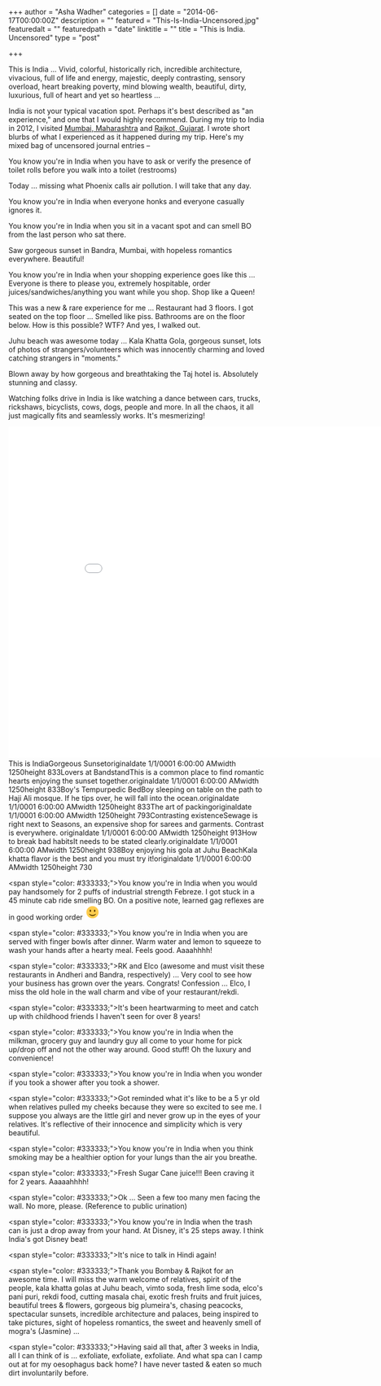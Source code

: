 +++
author = "Asha Wadher"
categories = []
date = "2014-06-17T00:00:00Z"
description = ""
featured = "This-Is-India-Uncensored.jpg"
featuredalt = ""
featuredpath = "date"
linktitle = ""
title = "This is India. Uncensored"
type = "post"

+++
<p>This is India ...
Vivid, colorful, historically rich, incredible architecture, vivacious, full of life and energy, majestic, deeply contrasting, sensory overload, heart breaking poverty, mind blowing wealth, beautiful, dirty, luxurious, full of heart  and yet so heartless ...</p>


India is not your typical vacation spot. Perhaps it's best described as "an experience," and one that I would highly recommend. During my trip to India in 2012, I visited <a href="http://wikitravel.org/en/Mumbai" target="_blank">Mumbai, Maharashtra</a> and <a href="http://en.wikipedia.org/wiki/Rajkot" target="_blank">Rajkot, Gujarat</a>. I wrote short blurbs of what I experienced as it happened during my trip. Here's my mixed bag of uncensored journal entries –

You know you're in India when you have to ask or verify the presence of toilet rolls before you walk into a toilet (restrooms)

Today ...
missing what Phoenix calls air pollution. I will take that any day.

You know you're in India when everyone honks and everyone casually ignores it.

You know you're in India when you sit in a vacant spot and can smell BO from the last person who sat there.

Saw gorgeous sunset in Bandra, Mumbai, with hopeless romantics everywhere. Beautiful!

You know you're in India when your shopping experience goes like this ...
Everyone is there to please you, extremely hospitable, order juices/sandwiches/anything you want while you shop. Shop like a Queen!

This was a new & rare experience for me ...
Restaurant had 3 floors. I got seated on the top floor ...
Smelled like piss. Bathrooms are on the floor below. How is this possible? WTF? And yes, I walked out.

Juhu beach was awesome today ...
Kala Khatta Gola, gorgeous sunset, lots of photos of strangers/volunteers which was innocently charming and loved catching strangers in "moments."

Blown away by how gorgeous and breathtaking the Taj hotel is. Absolutely stunning and classy.

Watching folks drive in India is like watching a dance between cars, trucks, rickshaws, bicyclists, cows, dogs, people and more. In all the chaos, it all just magically fits and seamlessly works. It's mesmerizing!

<iframe width="900" height="650" src="//www.cincopa.com/media-platform/iframe.aspx?fid=A8FAXwrh3EmR" frameborder="0" allowfullscreen scrolling="no"></iframe><noscript><span>This is India</span><span>Gorgeous Sunset</span><span>originaldate</span><span> 1/1/0001 6:00:00 AM</span><span>width</span><span> 1250</span><span>height</span><span> 833</span><span>Lovers at Bandstand</span><span>This is a common place to find romantic hearts enjoying the sunset together.</span><span>originaldate</span><span> 1/1/0001 6:00:00 AM</span><span>width</span><span> 1250</span><span>height</span><span> 833</span><span>Boy's Tempurpedic Bed</span><span>Boy sleeping on table on the path to Haji Ali mosque. If he tips over, he will fall into the ocean.</span><span>originaldate</span><span> 1/1/0001 6:00:00 AM</span><span>width</span><span> 1250</span><span>height</span><span> 833</span><span>The art of packing</span><span>originaldate</span><span> 1/1/0001 6:00:00 AM</span><span>width</span><span> 1250</span><span>height</span><span> 793</span><span>Contrasting existence</span><span>Sewage is right next to Seasons, an expensive shop for sarees and garments. Contrast is everywhere. </span><span>originaldate</span><span> 1/1/0001 6:00:00 AM</span><span>width</span><span> 1250</span><span>height</span><span> 913</span><span>How to break bad habits</span><span>It needs to be stated clearly.</span><span>originaldate</span><span> 1/1/0001 6:00:00 AM</span><span>width</span><span> 1250</span><span>height</span><span> 938</span><span>Boy enjoying his gola at Juhu Beach</span><span>Kala khatta flavor is the best and you must try it!</span><span>originaldate</span><span> 1/1/0001 6:00:00 AM</span><span>width</span><span> 1250</span><span>height</span><span> 730</span></noscript>

<span style=\"color: #333333;\">You know you're in India when you would pay handsomely for 2 puffs of industrial strength Febreze. I got stuck in a 45 minute cab ride smelling BO. On a positive note, learned gag reflexes are in good working order  ![:)](/img/twiztedmyrtle/simple-smile.png)</span>

<span style=\"color: #333333;\">You know you're in India when you are served with finger bowls after dinner. Warm water and lemon to squeeze to wash your hands after a hearty meal. Feels good.  Aaaahhhh!</span>

<span style=\"color: #333333;\">RK and Elco (awesome and must visit these restaurants in Andheri and Bandra, respectively) ...
Very cool to see how your business has grown over the years. Congrats! Confession ...
Elco, I miss the old hole in the wall charm and vibe of your restaurant/rekdi.</span>

<span style=\"color: #333333;\">It's been heartwarming to meet and catch up with childhood friends I haven't seen for over 8 years!</span>

<span style=\"color: #333333;\">You know you're in India when the milkman, grocery guy and laundry guy all come to your home for pick up/drop off and not the other way around. Good stuff! Oh the luxury and convenience!</span>

<span style=\"color: #333333;\">You know you're in India when you wonder if you took a shower after you took a shower.</span>

<span style=\"color: #333333;\">Got reminded what it's like to be a 5 yr old when relatives pulled my cheeks because they were so excited to see me. I suppose you always are the little girl and never grow up in the eyes of your relatives. It's reflective of their innocence and simplicity which is very beautiful.</span>

<span style=\"color: #333333;\">You know you're in India when you think smoking may be a healthier option for your lungs than the air you breathe.</span>

<span style=\"color: #333333;\">Fresh Sugar Cane juice!!! Been craving it for 2 years. Aaaaahhhh!</span>

<span style=\"color: #333333;\">Ok ...
Seen a few too many men facing the wall. No more, please. (Reference to public urination)</span>

<span style=\"color: #333333;\">You know you're in India when the trash can is just a drop away from your hand. At Disney, it's 25 steps away. I think India's got Disney beat!</span>

<span style=\"color: #333333;\">It's nice to talk in Hindi again!</span>

<span style=\"color: #333333;\">Thank you Bombay & Rajkot for an awesome time. I will miss the warm welcome of relatives, spirit of the people, kala khatta golas at Juhu beach, vimto soda, fresh lime soda, elco's pani puri, rekdi food, cutting masala chai, exotic fresh fruits and fruit juices, beautiful trees & flowers, gorgeous big plumeira's, chasing peacocks, spectacular sunsets, incredible architecture and palaces, being inspired to take pictures, sight of hopeless romantics, the sweet and heavenly smell of mogra's (Jasmine) ...
</span>

<span style=\"color: #333333;\">Having said all that, after 3 weeks in India, all I can think of is ...
exfoliate, exfoliate, exfoliate. And what spa can I camp out at for my oesophagus back home? I have never tasted & eaten so much dirt involuntarily before.</span>
